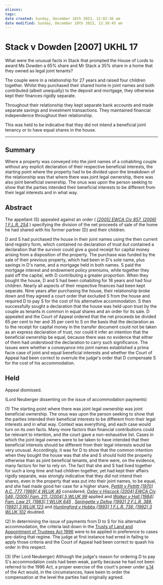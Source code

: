 ```yaml
---
aliases: 
tags: 
date created: Sunday, December 10th 2023, 12:02:36 am
date modified: Sunday, December 10th 2023, 12:38:45 am
---
```


# Stack v Dowden [2007] UKHL 17

What were the unusual facts in Stack that prompted the House of Lords to award Ms Dowden a 65% share and Mr Stack a 35% share in a home that they owned as legal joint tenants?

The couple were in a relationship for 27 years and raised four children together. Whilst they purchased their shared home in joint names and both contributed (albeit unequally) to the deposit and mortgage, they otherwise kept their finances rigidly separate.

Throughout their relationship they kept separate bank accounts and made separate savings and investment transactions. They maintained financial independence throughout their relationship.

This was held to be indicative that they did not intend a beneficial joint tenancy or to have equal shares in the house.

---

## Summary

Where a property was conveyed into the joint names of a cohabiting couple without any explicit declaration of their respective beneficial interests, the starting point where the property had to be divided upon the breakdown of the relationship was that where there was joint legal ownership, there was also joint beneficial ownership. The onus was upon the person seeking to show that the parties intended their beneficial interests to be different from their legal interests and in what way.

## Abstract

The appellant (S) appealed against an order ( _[[2005] EWCA Civ 857, (2006) 1 F.L.R. 254](https://uk.westlaw.com/Document/IB85C1C41E42811DA8FC2A0F0355337E9/View/FullText.html?originationContext=document&transitionType=DocumentItem&ppcid=50a7feb2ad714fd7a453afd22f614499&contextData=(sc.Search))_ ) specifying the division of the net proceeds of sale of the home he had shared with his former partner (D) and their children.

D and S had purchased the house in their joint names using the then current land registry form, which contained no declaration of trust but contained a declaration that the survivor could give a good receipt for capital money arising from a disposition of the property. The purchase was funded by the sale of their previous property, which had been in D's sole name, plus savings in D's name, and a mortgage held in both names. S paid the mortgage interest and endowment policy premiums, while together they paid off the capital, with D contributing a greater proportion. When they bought the house, D and S had been cohabiting for 18 years and had four children. Nearly all aspects of their respective finances had been kept separate. Nine years after purchasing the house, their relationship broke down and they agreed a court order that excluded S from the house and required D to pay S for the cost of his alternative accommodation. S then successfully sought a declaration that the house was held upon trust by the couple as tenants in common in equal shares and an order for its sale. D appealed and the Court of Appeal ordered that the net proceeds be divided 65 per cent to her and 35 per cent to S on the basis that the declaration as to the receipt for capital money in the transfer document could not be taken as an express declaration of trust, nor could it infer an intention that the beneficial ownership be equal, because there was no evidence that either of them had understood the declaration to carry such significance. The issues were whether a conveyance into joint names established a prima facie case of joint and equal beneficial interests and whether the Court of Appeal had been correct to overrule the judge's order that D compensate S for the cost of his accommodation.

## Held

Appeal dismissed.

(Lord Neuberger dissenting on the issue of accommodation payments)

(1) The starting point where there was joint legal ownership was joint beneficial ownership. The onus was upon the person seeking to show that the parties intended their beneficial interests to be different from their legal interests and in what way. Context was everything, and each case would turn on its own facts. Many more factors than financial contributions could be relevant to intention, and the court gave a non-exhaustive list. Cases in which the joint legal owners were to be taken to have intended that their beneficial interests should be different from their legal interests would be very unusual. Accordingly, it was for D to show that the common intention when they bought the house was that she and S should hold the property otherwise than as joint beneficial tenants, and there were, on the evidence, many factors for her to rely on. The fact that she and S had lived together for such a long time and had children together, yet had kept their affairs rigidly separate, was strongly indicative that they did not intend their shares, even in the property that was put into their joint names, to be equal, and she had made good her case for a higher share, _[Pettitt v Pettitt [1970] A.C. 777, [1969] 4 WLUK 46](https://uk.westlaw.com/Document/I1E6A7910E42811DA8FC2A0F0355337E9/View/FullText.html?originationContext=document&transitionType=DocumentItem&ppcid=50a7feb2ad714fd7a453afd22f614499&contextData=(sc.Search))_ considered, _[Oxley v Hiscock [2004] EWCA Civ 546, [2005] Fam. 211, [2004] 5 WLUK 99](https://uk.westlaw.com/Document/I15C110D0E42811DA8FC2A0F0355337E9/View/FullText.html?originationContext=document&transitionType=DocumentItem&ppcid=50a7feb2ad714fd7a453afd22f614499&contextData=(sc.Search))_ applied and _[Walker v Hall [1984] Fam. Law 21, [1983] 1 WLUK 645](https://uk.westlaw.com/Document/IA87FB6C0E43611DA8FC2A0F0355337E9/View/FullText.html?originationContext=document&transitionType=DocumentItem&ppcid=50a7feb2ad714fd7a453afd22f614499&contextData=(sc.Search))_ , _[Springette v Defoe [1992] 2 F.L.R. 388, [1992] 3 WLUK 123](https://uk.westlaw.com/Document/IB7E03580E42811DA8FC2A0F0355337E9/View/FullText.html?originationContext=document&transitionType=DocumentItem&ppcid=50a7feb2ad714fd7a453afd22f614499&contextData=(sc.Search))_ and _[Huntingford v Hobbs [1993] 1 F.L.R. 736, [1992] 3 WLUK 102](https://uk.westlaw.com/Document/I66EBB060E43611DA8FC2A0F0355337E9/View/FullText.html?originationContext=document&transitionType=DocumentItem&ppcid=50a7feb2ad714fd7a453afd22f614499&contextData=(sc.Search))_ doubted.

(2) In determining the issue of payments from D to S for his alternative accommodation, the criteria laid down in the [Trusts of Land and Appointment of Trustees Act 1996](https://uk.westlaw.com/Document/I226080B0E44F11DA8D70A0E70A78ED65/View/FullText.html?originationContext=document&transitionType=DocumentItem&ppcid=50a7feb2ad714fd7a453afd22f614499&contextData=(sc.Search)) were to be applied in preference to cases pre-dating that regime. The judge at first instance had erred in failing to apply those criteria and the Court of Appeal had been correct to quash his order in this respect.

(3) (Per Lord Neuberger) Although the judge's reason for ordering D to pay S's accommodation costs had been weak, partly because he had not been referred to the 1996 Act, a proper exercise of the court's power under [s.14](https://uk.westlaw.com/Document/I226821D0E44F11DA8D70A0E70A78ED65/View/FullText.html?originationContext=document&transitionType=DocumentItem&ppcid=50a7feb2ad714fd7a453afd22f614499&contextData=(sc.Search)) of the Act would, in the circumstances, have been to order the compensation at the level the parties had originally agreed.
